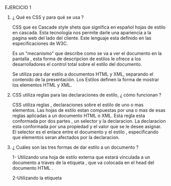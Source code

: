 EJERCICIO 1

1) ¿ Qué es CSS y para qué se usa ? 

    CSS que es Cascade style shets que significa en español hojas de estilo en cascada.
    Esta tecnologia nos permite darle una apariencia a la pagina web del lado del cliente.
    Este lenguaje esta definido en las especificaciones de W3C.

    Es un "mecanismo" que describe como se va a ver el documento en la pantalla , esta forma de descripcion de estilos le ofrece a los desarrolladores el control total sobre el estilo del documento.

    Se utiliza para dar estilo a documentos HTML y XML, separando el contenido de la  presentación. Los Estilos definen la forma de mostrar los elementos HTML y XML.

2) CSS utiliza reglas para las declaraciones de estilo, ¿ cómo funcionan ?

    CSS utiliza reglas , declaraciones sobre el estilo de uno o mas elementos. Las hojas de estilo estan compuestas por una o mas de esas reglas aplicadas a un documento HTML o XML.
    Esta regla esta conformada por dos partes , un selector y la declaracion. La declaracion esta conformada por una propiedad y el valor que se le desee asignar.
    El selector es el enlace entre el documento y el estilo , especificando que elementos seran afectados por la declaracion.

3) ¿ Cuáles son las tres formas de dar estilo a un documento ?

    1- Utilizando una hoja de estilo externa que estará vinculada a un documento a traves de la etiqueta <link> , que va colocada en el head del documento HTML .

    2-Utilizando la etiqueta <style>, en el documento html, generalmente se situa en el head . De esta forma los estilos seran aplicados antes de que la pagina se cargue por completo.

    3-Utilizando estilos directamente sobre los elementos que lo permiten a traves del atributo <style> dentro de <body>. Pero este tipo de estilo pierde las ventajas que ofrecen las hojas de estilo al mezclarse el contenido con la presentacion.
    	
4) ¿ Cuáles son los distintos tipos de selectores más utilizados ? 

    Podes seleccionar elementos de HTML en funcion del nombre del elemento, tambien se puede agrupar esos elementos colocando comas.
    Existe el selector universal (*) , este selecciona todos los elementos del HTML.
    Existen los selectores de clases (.nombreClase) para seleccionar todos los elementos con esa clase.
    Existen los selectores de ID (#nombreID) para seleccionar un elemento del HTML con ese ID.
    Existen selectores descendientes , colocamos el elemento padre y luego el hijo , entonces asi solo modificaremos a esos elementos solo si son hijos del padre que colocamos.

5) ¿ Qué es una pseudo-clase? Cuáles son las más utilizadas aplicadas a vínculos ?

    Es una palabra clave que se añade a los selectores y que especifica un estado especial del elemento seleccionado.
    Las mas utilizadas aplciadas a vinculos son =
     1- (:link) se refiere a un enlace (con atributo href) y apunta a un link que no ha sido visitado.
     2-(:visited) Se refiere a un enlace que ya ha sido visitado.

6) ¿ Qué es la herencia ?

    Es un mecanismo a traves del cual los elementos hijos adquieren propiedades de los elementos que los contienen.

7) ¿ En qué consiste el proceso denominado cascada?

    Esto consiste que cuando tienes varias reglas de CSS aplicadas a un mismo elemento , todas ellas deben converger en una serie de estilos en base a las reglas de la escifidad, al orden en el que aparecen y a su importancia.


EJERCICIO 2

La primera declaracion tiene un selector que nos dice que al parrafo que tenga el id "normal" se le cambia la fuente a un arial y si no toma la arial se usa helvetica , tambien nos indica el tamaño de la fuente de 11px y un grosor de texto de tipo bold.

La segunda declaracion tiene un selector que nos dice que a todos los elementos que tengan el id "destacado" se le aplicará un borde de tipo solido de color azul y de 2 pixeles de grosor.

La tercera declaracion tiene un selector que nos dice que a todos los elementos con el id "distinto" se le aplicara un fondo de color #9EC7EB y tendrán una letra de color rojo.

EJERCICIO 3

La primera declaración tiene un selector que nos dice que a los parrafos que contengan la clase "quitar" tengan el texto de color rojo.

La segunda declaracion tiene un selector que nos dice que a todos los elementos que tengan la clase "desarrollo" se le cambie el tamaño de la fuente a 8 pixeles.

La tercera declaracion tiene un selector que nos dice que a todos los elementos que contengan la clase "importante" se le cambie el tamaño de la fuente a 20 pixeles.

La prioridad de aplicacion siempre la tiene la ultima declaracion que se aplique , si es que se modifica lo mismo al mismo elemento.

EJERCICIO 4

a) Codigo 1 =
    
    La primer declaracion selecciona a todos los elementos y le da un color "green" , la segunda declaracion selecciona todos los links y les asigna el color "gray" , la tercera declaracion selecciona a los links y dice que si ya fueron visitados se les asigna el color "blue" , la cuarta declaracion selecciona a los links y cuando se pasa con el mouse por encima se le asigna un color "fuchsia" , la quinta declaracion selecciona a los links y dice que cuando un link este siendo seleccionado se le asigne el color "red" , la sexta declaracion selecciona todos los parrafos y le modifica el tipo de fuente , el color de la fuente y el tamaño y por ultima declaracion selecciona la clase contenido (en este caso es el parrafo del codigo) y le modifica el tamaño de la fuente y su grosor. 
    En este codigo lo que ocurre es que la ultima declaracion y la penultima modifican a un mismo elemento pero se toma en cuenta que como es en cascada la que prevalece es la ultima, por lo tanto el parrafo con la clase "contenido" quedara con un tamaño de fuente de 14px.

b) Codigo 2 =

    Lo que cambia en este codigo es que como la clase contenido está aplicada al body y este se modifica en la ultima declaracion entonces todos los elementos del body tendran un tamaño de fuente de 14px y un grosor tipo bold.



EJERCICIO 5

Hecho en (style.css)
